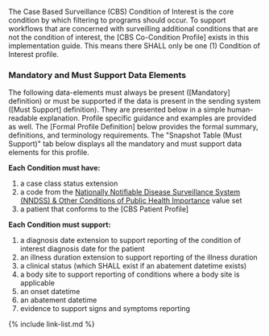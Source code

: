 The Case Based Surveillance (CBS) Condition of Interest is the core condition by which filtering to programs should occur. To support workflows that are concerned with surveilling additional conditions that are not the condition of interest, the [CBS Co-Condition Profile] exists in this implementation guide. This means there SHALL only be one (1) Condition of Interest profile.

### Mandatory and Must Support Data Elements

The following data-elements must always be present ([Mandatory] definition) or must be supported if the data is present in the sending system ([Must Support] definition). They are presented below in a simple human-readable explanation. Profile specific guidance and examples are provided as well.  The [Formal Profile Definition] below provides the  formal summary, definitions, and terminology requirements.  The "Snapshot Table (Must Support)" tab below displays all the mandatory and must support data elements for this profile.

**Each Condition must have:**

1. a case class status extension
1. a code from the [Nationally Notifiable Disease Surveillance System (NNDSS) & Other Conditions of Public Health Importance](https://phinvads.cdc.gov/vads/ViewValueSet.action?oid=2.16.840.1.114222.4.11.1015) value set
1. a patient that conforms to the [CBS Patient Profile]

**Each Condition must support:**

1. a diagnosis date extension to support reporting of the condition of interest diagnosis date for the patient
1. an illness duration extension to support reporting of the illness duration
1. a clinical status (which SHALL exist if an abatement datetime exists)
1. a body site to support reporting of conditions where a body site is applicable
1. an onset datetime
1. an abatement datetime
1. evidence to support signs and symptoms reporting


{% include link-list.md %}